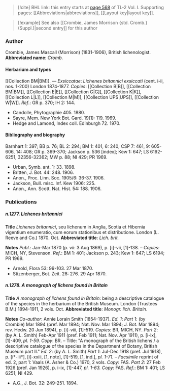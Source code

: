 > [!cite] BHL link: this entry starts at [page 568](https://www.biodiversitylibrary.org/page/33120699) of TL-2 Vol. I.
> Supporting pages: [[Abbreviations|abbreviations]], [[Layout key|layout key]].

> [!example] See also [[Crombie, James Morrison {std. Cromb.} (Suppl.)|second entry]] for this author

### Author

Crombie, James Mascall (Morrison) (1831-1906), British lichenologist. 
**Abbreviated name**: *Cromb.*

#### Herbarium and types

[[Collection BM|BM]]. — *Exsiccatae*: *Lichenes britannici exsiccati* (cent. i-ii, nos. 1-200) London 1874-1877. *Copies*: [[Collection B|B]], [[Collection BM|BM]], [[Collection E|E]], [[Collection G|G]], [[Collection K|K]], [[Collection L|L]], [[Collection M|M]], [[Collection UPS|UPS]], [[Collection W|W]].
*Ref*.: GR p. 370; IH 2: 144.
- Candolle, Phytographie 405. 1880.
- Sayre, Mem. New York Bot. Gard. 19(1): 119. 1969.
- Hedge and Lamond, Index coll. Edinburgh 72. 1970.

#### Bibliography and biography

Barnhart 1: 397; BB p. 76; BL 2: 294; BM 1: 401, 6: 240; CSP 7: 461, 9: 605-606, 14: 408; GR p. 369-370; Jackson p. 536 \[index\]; Kew 1: 647; LS 6192-6251, 32356-32362; MW p. 88; NI 429; PR 1969.
- Urban, Symb. ant. 1: 33. 1898.
- Britten, J. Bot. 44: 248. 1906.
- Anon., Proc. Linn. Soc. 1905/6: 36-37. 1906.
- Jackson, Bull. misc. Inf. Kew 1906: 225.
- Anon., Ann. Scott. Nat. Hist. 54: 188. 1906.

### Publications

##### n.1277. Lichenes britannici

**Title**
*Lichenes britannici*, seu lichenum in Anglia, Scotia et Hibernia vigentium enumeratio, cum eorum stationibus et distributione. London (L. Reeve and Co.) 1870. Oct.
**Abbreviated title**: *Lich. brit.*

**Notes**
*Publ*.: Jan-Mar 1870 (p. vii: 3 Aug 1869), p. \[i\]-vii, \[1\]-138. – *Copies*: MICH, NY, Stevenson.
*Ref*.: BM 1: 401; Jackson p. 243; Kew 1: 647; LS 6194; PR 1969.
- Arnold, Flora 53: 99-103. 27 Mar 1870.
- Stizenberger, Bot. Zeit. 28: 276. 29 Apr 1870.

##### n.1278. A monograph of lichens found in Britain

**Title**
*A monograph of lichens found in Britain*: being a descriptive catalogue of the species in the herbarium of the British Museum. London (Trustees B.M.) 1894-1911, 2 vols. Oct.
**Abbreviated title**: *Monogr. lich. Britain*.

**Notes**
*Co-author*: Annie Lorain Smith (1854-1937).
*Ed. 1*: *Part 1*: (by Crombie) Mar 1894 (pref. Mar 1894; Nat. Nov. Mar 1894; J. Bot. Mar 1894; rev. Hedw. 20 Jun 1894), p. \[i\]-viii, \[1\]-519. *Copies*: BR, MICH, NY.
*Part 2*: (by A. L. Smith) Feb-Apr 1911 (pref. Feb 1911; Nat. Nov. Apr 1911), p. \[i-ix\], \[1\]-409, *pl. 1-59. Copy*: BR. – Title: "A monograph of the British lichens / a descriptive catalogue of the species in the Department of Botany, British Museum part II."
*Ed. 2*: (by A. L. Smith) *Part 1*: Jul-Dec 1918 (pref. Jul 1918), p. \[i\*-iii\*\], \[i\]-xxiii, \[1, note\], \[1\]-519, \[1, ind.\], *pl. 1-71. – Facsimile* reprint of ed. 2, part 1: Vaals (A. Asher & Co.) 1970, 2 vols. *Copy*: FAS.
*Part 2*: 27 Feb 1926 (pref. Jan 1926), p. i-ix, \[1\]-447, *pl. 1-63. Copy*: FAS.
*Ref*.: BM 1: 401; LS 6251; NI 429.
- A.G., J. Bot. 32: 249-251. 1894.

